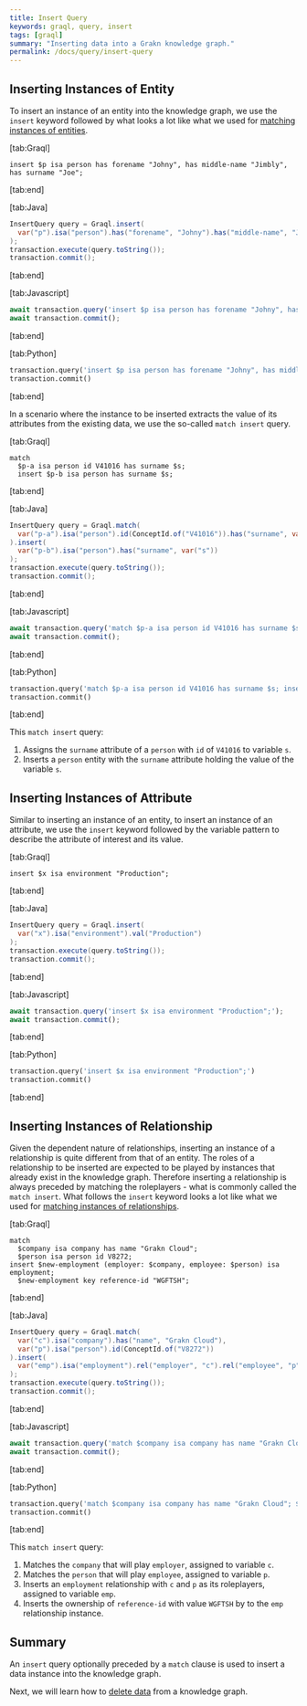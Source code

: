 ```yaml
---
title: Insert Query
keywords: graql, query, insert
tags: [graql]
summary: "Inserting data into a Grakn knowledge graph."
permalink: /docs/query/insert-query
---
```


## Inserting Instances of Entity
To insert an instance of an entity into the knowledge graph, we use the `insert` keyword followed by what looks a lot like what we used for [matching instances of entities](/docs/query/match-clause#matching-instances-of-an-entity).

<div class="tabs">

[tab:Graql]
```graql
insert $p isa person has forename "Johny", has middle-name "Jimbly", has surname "Joe";
```
[tab:end]

[tab:Java]
```java
InsertQuery query = Graql.insert(
  var("p").isa("person").has("forename", "Johny").has("middle-name", "Jimbly").has("surname", "Joe")
);
transaction.execute(query.toString());
transaction.commit();
```
[tab:end]

[tab:Javascript]
```javascript
await transaction.query('insert $p isa person has forename "Johny", has middle-name "Jimbly", has surname "Joe";');
await transaction.commit();
```
[tab:end]

[tab:Python]
```python
transaction.query('insert $p isa person has forename "Johny", has middle-name "Jimbly", has surname "Joe";')
transaction.commit()
```
[tab:end]

</div>

In a scenario where the instance to be inserted extracts the value of its attributes from the existing data, we use the so-called `match insert` query.

<div class="tabs">

[tab:Graql]
```graql
match
  $p-a isa person id V41016 has surname $s;
  insert $p-b isa person has surname $s;
```
[tab:end]

[tab:Java]
```java
InsertQuery query = Graql.match(
  var("p-a").isa("person").id(ConceptId.of("V41016")).has("surname", var("s"))
).insert(
  var("p-b").isa("person").has("surname", var("s"))
);
transaction.execute(query.toString());
transaction.commit();
```
[tab:end]

[tab:Javascript]
```javascript
await transaction.query('match $p-a isa person id V41016 has surname $s; insert $p-b isa person has surname $s;');
await transaction.commit();
```
[tab:end]

[tab:Python]
```python
transaction.query('match $p-a isa person id V41016 has surname $s; insert $p-b isa person has surname $s;')
transaction.commit()
```
[tab:end]
</div>

This `match insert` query:
1. Assigns the `surname` attribute of a `person` with `id` of `V41016` to variable `s`.
2. Inserts a `person` entity with the `surname` attribute holding the value of the variable `s`.

## Inserting Instances of Attribute
Similar to inserting an instance of an entity, to insert an instance of an attribute, we use the `insert` keyword followed by the variable pattern to describe the attribute of interest and its value.

<div class="tabs">

[tab:Graql]
```graql
insert $x isa environment "Production";
```
[tab:end]

[tab:Java]
```java
InsertQuery query = Graql.insert(
  var("x").isa("environment").val("Production")
);
transaction.execute(query.toString());
transaction.commit();
```
[tab:end]

[tab:Javascript]
```javascript
await transaction.query('insert $x isa environment "Production";');
await transaction.commit();
```
[tab:end]

[tab:Python]
```python
transaction.query('insert $x isa environment "Production";')
transaction.commit()
```
[tab:end]
</div>

## Inserting Instances of Relationship
Given the dependent nature of relationships, inserting an instance of a relationship is quite different from that of an entity. The roles of a relationship to be inserted are expected to be played by instances that already exist in the knowledge graph. Therefore inserting a relationship is always preceded by matching the roleplayers - what is commonly called the `match insert`. What follows the `insert` keyword looks a lot like what we used for [matching instances of relationships](/docs/query/match-clause#matching-instances-of-an-relationship).

<div class="tabs">

[tab:Graql]
```graql
match
  $company isa company has name "Grakn Cloud";
  $person isa person id V8272;
insert $new-employment (employer: $company, employee: $person) isa employment;
  $new-employment key reference-id "WGFTSH";
```
[tab:end]

[tab:Java]
```java
InsertQuery query = Graql.match(
  var("c").isa("company").has("name", "Grakn Cloud"),
  var("p").isa("person").id(ConceptId.of("V8272"))
).insert(
  var("emp").isa("employment").rel("employer", "c").rel("employee", "p").has("reference-id", "WGFTSH"),
);
transaction.execute(query.toString());
transaction.commit();
```
[tab:end]

[tab:Javascript]
```javascript
await transaction.query('match $company isa company has name "Grakn Cloud"; $person isa person id V8272; insert $new-employment (employer: $company, employee: $person) isa employment; $new-employment key reference-id "WGFTSH";');
await transaction.commit();
```
[tab:end]

[tab:Python]
```python
transaction.query('match $company isa company has name "Grakn Cloud"; $person isa person id V8272; insert $new-employment (employer: $company, employee: $person) isa employment; $new-employment key reference-id "WGFTSH";')
transaction.commit()
```
[tab:end]
</div>

This `match insert` query:
1. Matches the `company` that will play `employer`, assigned to variable `c`.
2. Matches the `person` that will play `employee`, assigned to variable `p`.
3. Inserts an `employment` relationship with `c` and `p` as its roleplayers, assigned to variable `emp`.
4. Inserts the ownership of `reference-id` with value `WGFTSH` by to the `emp` relationship instance.

## Summary
An `insert` query optionally preceded by a `match` clause is used to insert a data instance into the knowledge graph.

Next, we will learn how to [delete data](/docs/query/delete-query) from a knowledge graph.